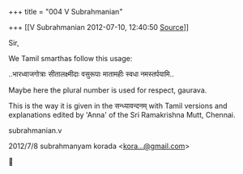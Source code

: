 +++
title = "004 V Subrahmanian"

+++
[[V Subrahmanian	2012-07-10, 12:40:50 [Source](https://groups.google.com/g/bvparishat/c/V-a64GkNJvk)]]



Sir,  
  
We Tamil smarthas follow this usage:  
  
..भारध्वाजगोत्राः सीतालक्ष्मीदाः वसुरूपाः मातामहीः स्वधा नमस्तर्पयामि..  
  
Maybe here the plural number is used for respect, gaurava.  
  
This is the way it is given in the सन्ध्यावन्दनम् with Tamil versions and explanations edited by 'Anna' of the Sri Ramakrishna Mutt, Chennai.  
  
subrahmanian.v  
  

2012/7/8 subrahmanyam korada \<[kora...@gmail.com]()\>



